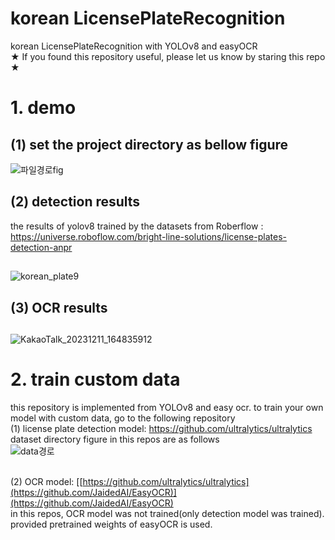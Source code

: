 # korean LicensePlateRecognition
korean LicensePlateRecognition with YOLOv8 and easyOCR
<br> ★ If you found this repository useful, please let us know by staring this repo ★
# 1. demo
## (1) set the project directory as bellow figure
![파일경로fig](https://github.com/kimmyju/LicensePlateOcr/assets/104639605/2f242188-302a-43b2-a65e-b94d75847dc2)


## (2) detection results
the results of yolov8 trained by the datasets from Roberflow : https://universe.roboflow.com/bright-line-solutions/license-plates-detection-anpr
##
![korean_plate9](https://github.com/kimmyju/LicensePlateOcr/assets/104639605/02b6fb87-7826-4aee-97b2-b6ed7cfb0cc9)

## (3) OCR results
## 
![KakaoTalk_20231211_164835912](https://github.com/kimmyju/LicensePlateOcr/assets/104639605/3c2809dd-f646-491d-a34e-fb3383195a23)




# 2. train custom data
this repository is implemented from YOLOv8 and easy ocr.
to train your own model with custom data, go to the following repository
<br>(1) license plate detection model: https://github.com/ultralytics/ultralytics
dataset directory figure in this repos are as follows
<br>
![data경로](https://github.com/kimmyju/LicensePlateOcr/assets/104639605/a1d1b0c1-74cd-4194-859c-410fc0d12c18)


<br>(2) OCR model: [[https://github.com/ultralytics/ultralytics](https://github.com/JaidedAI/EasyOCR)](https://github.com/JaidedAI/EasyOCR)
<br>in this repos, OCR model was not trained(only detection model was trained). provided pretrained weights of easyOCR is used. 
